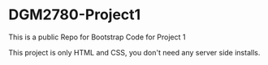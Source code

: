 # DGM2780-Project1
This is a public Repo for Bootstrap Code for Project 1


This project is only HTML and CSS, you don't need any server side installs.
